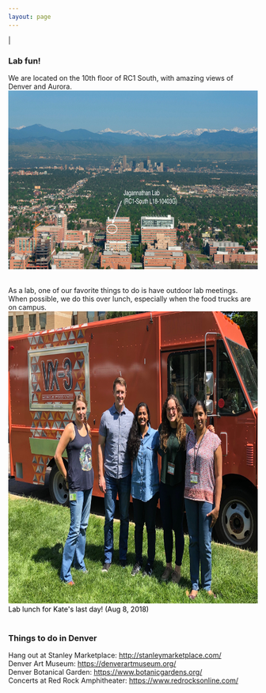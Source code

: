 ```yaml
---
layout: page
---
```

|

### Lab fun!   
We are located on the 10th floor of RC1 South, with amazing views of Denver and Aurora. 
<br>
<img src="/img/anschutz-picture.jpeg" style="width:750px !important;height:361px !important;" />
<br>
<br>

As a lab, one of our favorite things to do is have outdoor lab meetings. When possible, we do this over lunch, especially when the food trucks are on campus. 
<br>
<img src="/img/lab-lunch-1.jpeg" style="width:750px !important;height:590px !important;" />
<br>
<font color="black">Lab lunch for Kate's last day! (Aug 8, 2018)</font>
<br>
<br>

### Things to do in Denver

Hang out at Stanley Marketplace: http://stanleymarketplace.com/ <br>
Denver Art Museum: https://denverartmuseum.org/ <br>
Denver Botanical Garden: https://www.botanicgardens.org/ <br>
Concerts at Red Rock Amphitheater: https://www.redrocksonline.com/ <br>

